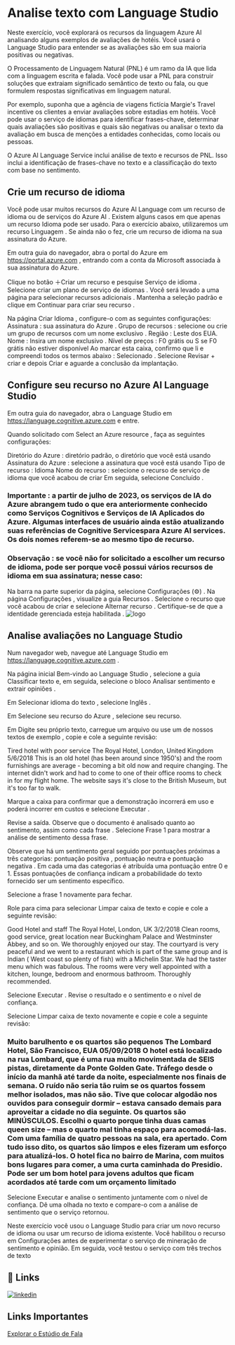 # Analise texto com Language Studio

Neste exercício, você explorará os recursos da linguagem Azure AI analisando alguns exemplos de avaliações de hotéis. Você usará o Language Studio para entender se as avaliações são em sua maioria positivas ou negativas.

O Processamento de Linguagem Natural (PNL) é um ramo da IA ​​que lida com a linguagem escrita e falada. Você pode usar a PNL para construir soluções que extraiam significado semântico de texto ou fala, ou que formulem respostas significativas em linguagem natural.

Por exemplo, suponha que a agência de viagens fictícia Margie's Travel incentive os clientes a enviar avaliações sobre estadias em hotéis. Você pode usar o serviço de idiomas para identificar frases-chave, determinar quais avaliações são positivas e quais são negativas ou analisar o texto da avaliação em busca de menções a entidades conhecidas, como locais ou pessoas.

O Azure AI Language Service inclui análise de texto e recursos de PNL. Isso inclui a identificação de frases-chave no texto e a classificação do texto com base no sentimento.

## Crie um recurso de idioma

Você pode usar muitos recursos do Azure AI Language com um recurso de idioma ou de serviços do Azure AI . Existem alguns casos em que apenas um recurso Idioma pode ser usado. Para o exercício abaixo, utilizaremos um recurso Linguagem . Se ainda não o fez, crie um recurso de idioma na sua assinatura do Azure.

Em outra guia do navegador, abra o portal do Azure em https://portal.azure.com , entrando com a conta da Microsoft associada à sua assinatura do Azure.

Clique no botão ＋Criar um recurso e pesquise Serviço de idioma . Selecione criar um plano de serviço de idiomas . Você será levado a uma página para selecionar recursos adicionais . Mantenha a seleção padrão e clique em Continuar para criar seu recurso .

Na página Criar Idioma , configure-o com as seguintes configurações:
Assinatura : sua assinatura do Azure .
Grupo de recursos : selecione ou crie um grupo de recursos com um nome exclusivo .
Região : Leste dos EUA.
Nome : Insira um nome exclusivo .
Nível de preços : F0 grátis ou S se F0 grátis não estiver disponível
Ao marcar esta caixa, confirmo que li e compreendi todos os termos abaixo : Selecionado .
Selecione Revisar + criar e depois Criar e aguarde a conclusão da implantação.

## Configure seu recurso no Azure AI Language Studio

Em outra guia do navegador, abra o Language Studio em https://language.cognitive.azure.com e entre.

Quando solicitado com Select an Azure resource , faça as seguintes configurações:

Diretório do Azure : diretório padrão, o diretório que você está usando
Assinatura do Azure : selecione a assinatura que você está usando
Tipo de recurso : Idioma
Nome do recurso : selecione o recurso de serviço de idioma que você acabou de criar
Em seguida, selecione Concluído .

### Importante : a partir de julho de 2023, os serviços de IA do Azure abrangem tudo o que era anteriormente conhecido como Serviços Cognitivos e Serviços de IA Aplicados do Azure. Algumas interfaces de usuário ainda estão atualizando suas referências de Cognitive Servicespara Azure AI services. Os dois nomes referem-se ao mesmo tipo de recurso.

### Observação : se você não for solicitado a escolher um recurso de idioma, pode ser porque você possui vários recursos de idioma em sua assinatura; nesse caso:

Na barra na parte superior da página, selecione Configurações (⚙) .
Na página Configurações , visualize a guia Recursos .
Selecione o recurso que você acabou de criar e selecione Alternar recurso . Certifique-se de que a identidade gerenciada esteja habilitada .
![logo](https://microsoftlearning.github.io/mslearn-ai-fundamentals/Instructions/Labs/media/analyze-text-language-service/language-resource-enabled.png)

## Analise avaliações no Language Studio

Num navegador web, navegue até Language Studio em https://language.cognitive.azure.com .

Na página inicial Bem-vindo ao Language Studio , selecione a guia Classificar texto e, em seguida, selecione o bloco Analisar sentimento e extrair opiniões .

Em Selecionar idioma do texto , selecione Inglês .

Em Selecione seu recurso do Azure , selecione seu recurso.

Em Digite seu próprio texto, carregue um arquivo ou use um de nossos textos de exemplo , copie e cole a seguinte revisão:

 Tired hotel with poor service
 The Royal Hotel, London, United Kingdom
 5/6/2018
 This is an old hotel (has been around since 1950's) and the room furnishings are average - becoming a bit old now and require changing. The internet didn't work and had to come to one of their office rooms to check in for my flight home. The website says it's close to the British Museum, but it's too far to walk.

 Marque a caixa para confirmar que a demonstração incorrerá em uso e poderá incorrer em custos e selecione Executar .

Revise a saída. Observe que o documento é analisado quanto ao sentimento, assim como cada frase . Selecione Frase 1 para mostrar a análise de sentimento dessa frase.

Observe que há um sentimento geral seguido por pontuações próximas a três categorias: pontuação positiva , pontuação neutra e pontuação negativa . Em cada uma das categorias é atribuída uma pontuação entre 0 e 1. Essas pontuações de confiança indicam a probabilidade do texto fornecido ser um sentimento específico.

Selecione a frase 1 novamente para fechar.

Role para cima para selecionar Limpar caixa de texto e copie e cole a seguinte revisão:

 Good Hotel and staff
 The Royal Hotel, London, UK
 3/2/2018
 Clean rooms, good service, great location near Buckingham Palace and Westminster Abbey, and so on. We thoroughly enjoyed our stay. The courtyard is very peaceful and we went to a restaurant which is part of the same group and is Indian ( West coast so plenty of fish) with a Michelin Star. We had the taster menu which was fabulous. The rooms were very well appointed with a kitchen, lounge, bedroom and enormous bathroom. Thoroughly recommended.

 Selecione Executar . Revise o resultado e o sentimento e o nível de confiança.

Selecione Limpar caixa de texto novamente e copie e cole a seguinte revisão:

### Muito barulhento e os quartos são pequenos The Lombard Hotel, São Francisco, EUA 05/09/2018 O hotel está localizado na rua Lombard, que é uma rua muito movimentada de SEIS pistas, diretamente da Ponte Golden Gate. Tráfego desde o início da manhã até tarde da noite, especialmente nos finais de semana. O ruído não seria tão ruim se os quartos fossem melhor isolados, mas não são. Tive que colocar algodão nos ouvidos para conseguir dormir – estava cansado demais para aproveitar a cidade no dia seguinte. Os quartos são MINÚSCULOS. Escolhi o quarto porque tinha duas camas queen size – mas o quarto mal tinha espaço para acomodá-las. Com uma família de quatro pessoas na sala, era apertado. Com tudo isso dito, os quartos são limpos e eles fizeram um esforço para atualizá-los. O hotel fica no bairro de Marina, com muitos bons lugares para comer, a uma curta caminhada do Presidio. Pode ser um bom hotel para jovens adultos que ficam acordados até tarde com um orçamento limitado

Selecione Executar e analise o sentimento juntamente com o nível de confiança. Dê uma olhada no texto e compare-o com a análise de sentimento que o serviço retornou.

Neste exercício você usou o Language Studio para criar um novo recurso de idioma ou usar um recurso de idioma existente. Você habilitou o recurso em Configurações antes de experimentar o serviço de mineração de sentimento e opinião. Em seguida, você testou o serviço com três trechos de texto
## 🔗 Links

[![linkedin](https://img.shields.io/badge/linkedin-0A66C2?style=for-the-badge&logo=linkedin&logoColor=white)](https://www.linkedin.com/in/leandro-virgilio-a1460a76/)

## Links Importantes

[Explorar o Estúdio de Fala](https://microsoftlearning.github.io/mslearn-ai-fundamentals/Instructions/Labs/09-speech.html)





